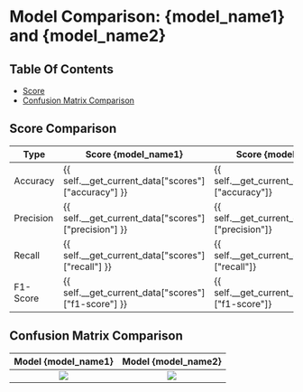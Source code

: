 [//]: # (This is a comment)

# Model Comparison: {model_name1} and {model_name2} 
## Table Of Contents
- [Score](##Score-Comparison)
- [Confusion Matrix Comparison](##Confusion-Matrix-Comparison)


## Score Comparison
| Type      | Score {model_name1}               | Score {model_name2}               | Offset
|-----------|-----------------------------------|-----------------------------------|--------
| Accuracy  | {{ self.__get_current_data["scores"]["accuracy"]  }} | {{ self.__get_current_data["scores"]["accuracy"]}    | 
| Precision | {{ self.__get_current_data["scores"]["precision"] }} | {{ self.__get_current_data["scores"]["precision"]}   |
| Recall    | {{ self.__get_current_data["scores"]["recall"]    }} | {{ self.__get_current_data["scores"]["recall"]}      |
| F1-Score  | {{ self.__get_current_data["scores"]["f1-score"]  }} | {{ self.__get_current_data["scores"]["f1-score"]}    |

## Confusion Matrix Comparison
Model {model_name1}                                             | Model {model_name2}
:--------------------------------------------------------------:|:--------------------------------------------------------------:
![]({ROOT_DIR}/.AI_analyzer/{model_name1}/confusion-matrix.png) | ![]({ROOT_DIR}/.AI_analyzer/{model_name2}/confusion-matrix.png)
